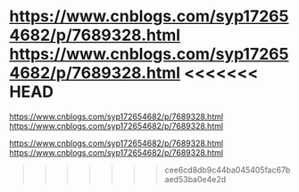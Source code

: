 https://www.cnblogs.com/syp172654682/p/7689328.html
https://www.cnblogs.com/syp172654682/p/7689328.html
<<<<<<< HEAD
=======
https://www.cnblogs.com/syp172654682/p/7689328.html
https://www.cnblogs.com/syp172654682/p/7689328.html

https://www.cnblogs.com/syp172654682/p/7689328.html
https://www.cnblogs.com/syp172654682/p/7689328.html
>>>>>>> cee6cd8db9c44ba045405fac67baed53ba0e4e2d
